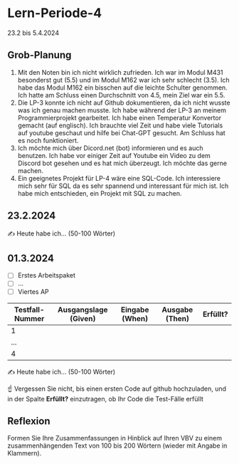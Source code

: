 # Lern-Periode-4
23.2 bis 5.4.2024

## Grob-Planung

1. Mit den Noten bin ich nicht wirklich zufrieden. Ich war im Modul M431 besonderst gut (5.5) und im Modul M162 war ich sehr schlecht (3.5). Ich habe das Modul M162 ein bisschen auf die leichte Schulter genommen. Ich hatte am Schluss einen Durchschnitt von 4.5, mein Ziel war ein 5.5.
2. Die LP-3 konnte ich nicht auf Github dokumentieren, da ich nicht wusste was ich genau machen musste. Ich habe während der LP-3 an meinem Programmierprojekt gearbeitet. Ich habe einen Temperatur Konvertor gemacht (auf englisch). Ich brauchte viel Zeit und habe viele Tutorials auf youtube geschaut und hilfe bei Chat-GPT gesucht. Am Schluss hat es noch funktioniert.
3. Ich möchte mich über Dicord.net (bot) informieren und es auch benutzen. Ich habe vor einiger Zeit auf Youtube ein Video zu dem Discord bot gesehen und es hat mich überzeugt. Ich möchte das gerne machen.
4. Ein geeignetes Projekt für LP-4 wäre eine SQL-Code. Ich interessiere mich sehr für SQL da es sehr spannend und interessant für mich ist. Ich habe mich entschieden, ein Projekt mit SQL zu machen.

## 23.2.2024

✍️ Heute habe ich... (50-100 Wörter)

## 01.3.2024

- [ ] Erstes Arbeitspaket
- [ ] ...
- [ ] Viertes AP

| Testfall-Nummer | Ausgangslage (Given) | Eingabe (When) | Ausgabe (Then) | Erfüllt? |
| --- | --- | --- | --- | --- |
| 1   |     |     |     |     |
| ... |     |     |     |     |
| 4   |     |     |     |     |

✍️ Heute habe ich... (50-100 Wörter)

☝️ Vergessen Sie nicht, bis einen ersten Code auf github hochzuladen, und in der Spalte **Erfüllt?** einzutragen, ob Ihr Code die Test-Fälle erfüllt

## Reflexion

Formen Sie Ihre Zusammenfassungen in Hinblick auf Ihren VBV zu einem zusammenhängenden Text von 100 bis 200 Wörtern (wieder mit Angabe in Klammern).
